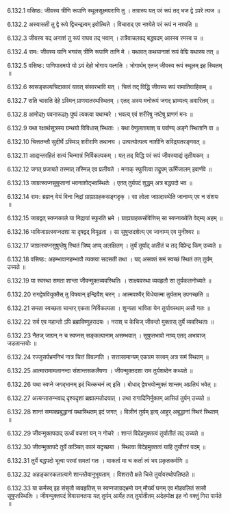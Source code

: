 6.132.1
वसिष्ठः:
जीवस्य त्रीणि रूपाणि स्थूलसूक्ष्मपराणि तु ।
तत्रास्य यत् परं रूपं तद् भज द्वे ऽपरे त्यज ॥


6.132.2
अस्यासती तु द्वे रूपे द्विचन्द्रत्वम् इवोत्थिते ।
विचाराद् एव नश्येते परं रूपं न नश्यति ॥


6.132.3
जीवस्य यद् अनाशं तु रूपं राघव तद् भवान् ।
तत्रैवाचलवद् बद्धपदम् आस्स्व रमस्व च ॥


6.132.4
रामः:
जीवस्य यानि भगवंस् त्रीणि रूपाणि तानि मे ।
यथावत् कथयानाशं रूपं वेद्मि यथास्य तत् ॥


6.132.5
वसिष्ठः:
पाणिपादमयो यो ऽयं देहो भोगाय वल्गति ।
भोगार्थम् एतज् जीवस्य रूपं स्थूलम् इह स्थितम् ॥


6.132.6
स्वसङ्कल्पचिदाकारं यावत् संसारभावि यत् ।
चित्तं तद् विद्धि जीवस्य रूपं रामातिवाहिकम् ॥


6.132.7
सति चासति देहे ऽस्मिन् प्राणवातरथस्थितम् ।
एतद् अस्य मनोरूपं जगद् भ्राम्यत्य् अवारितम् ॥


6.132.8
आमोदḫ पवनारूढḫ पुष्पं त्यक्त्वा यथाम्बरे ।
भवत्य् एवं शरीरेषु नष्टेषु प्राणगं मनः ॥


6.132.9
यथा रक्षार्थसूत्रस्य ग्रन्थयो विविधास् स्थिताः ।
यथा वेणुलतायाश् च पर्वाण्य् अङ्गे स्थितानि वा ॥


6.132.10
चित्ततन्तौ सुदीर्घे ऽस्मिञ् शरीराणि तथानघ ।
उत्पत्योत्पत्य नाशीनि सरिद्रयतरङ्गवत् ॥


6.132.11
आद्यन्तरहितं सत्यं चिन्मात्रं निर्विकल्पकम् ।
यत् तद् विद्धि परं रूपं जीवस्याद्यं तृतीयकम् ॥


6.132.12
जगत् प्रजायते तस्मात् तस्मिन्न् एव प्रलीयते ।
मनाक् स्फुरित्वा तद्रूपम् ऊर्मिजालम् इवार्णवे ॥


6.132.13
जाग्रत्स्वप्नसुषुप्तानां भवनाशोद्भवस्थितेः ।
एतत् तुर्यपदं शुद्धम् अत्र बद्धपदो भव ॥


6.132.14
रामः:
ब्रह्मन् येयं विना निद्रां ग्राह्यग्राहकसङ्गदृक् ।
सा लोला जाग्रदास्थेति जानाम्य् एव न संशयः ॥


6.132.15
जाग्रद्वत् स्वप्नकाले या निद्रायां स्फुरति भ्रमे ।
ग्राह्यग्राहकसंवित्तिस् सा स्वप्नाख्येति वेद्म्य् अहम् ॥


6.132.16
भाविजाग्रत्स्वप्नदशा या दृषद्वद् विमूढता ।
सा सुषुप्तदशेत्य् एव जानाम्य् एव मुनीश्वर ॥


6.132.17
जाग्रत्स्वप्नसुषुप्तेषु स्थितं त्रिष्व् अप्य् अलक्षितम् ।
तुर्यं तूर्याद् अतीतं च तद् विप्रेन्द्र किम् उच्यते ॥


6.132.18
वसिष्ठः:
अहम्भावानहम्भावौ त्यक्त्वा सदसती तथा ।
यद् असक्तं समं स्वच्छं स्थितं तत् तुर्यम् उच्यते ॥


6.132.19
या स्वस्था समता शान्ता जीवन्मुक्तव्यवस्थितिः ।
साक्ष्यवस्था व्यवहृतौ सा तुर्यकलनोच्यते ॥


6.132.20
रागद्वेषवियुक्तैस् तु विषयान् इन्द्रियैश् चरन् ।
आत्मवश्यैर् विधेयात्मा तुर्यताम् उपगच्छति ॥


6.132.21
समता स्वच्छता चान्तर् एकता निर्विकल्पता ।
शुन्यता भाविता येन तुर्यावस्थाम् असौ गतः ॥


6.132.22
सर्व एव महान्तो ऽपि ब्रह्मविष्णुहरादयः ।
नराश् च केचिज् जीवन्तो मुक्तास् तुर्ये व्यवस्थिताः ॥


6.132.23
नैतज् जाग्रन् न च स्वप्नस् सङ्कल्पानाम् असम्भवात् ।
सुषुप्तभावो नाप्य् एतद् अभावाज् जडतान्तयोः ॥


6.132.24
रज्जुसर्पभ्रमनिभं नात्र चित्तं विवल्गति ।
सत्तासामान्यम् एकात्म सत्त्वम् अत्र समं स्थितम् ॥


6.132.25
आत्मारामामलानन्दा संशान्तसकलैषणा ।
जीवन्मुक्तदशा राम तुर्यशब्देन कथ्यते ॥


6.132.26
यथा स्वप्ने जगद्भानम् इदं चित्कचनं त्व् इति ।
बोधाद् द्वेषभयोन्मुक्तं शान्तम् अप्रतिघं भवेत् ॥


6.132.27
अत्यन्तासम्भवाद् दृश्यदृशां ब्रह्मात्मतोदयात् ।
तथा रागादिनिर्मुक्तम् आसितं तुर्यम् उच्यते ॥


6.132.28
शान्तं सम्यक्प्रबुद्धानां यथास्थितम् इदं जगत् ।
विलीनं तुर्यम् इत्य् आहुर् अबुद्धानां स्थिरं स्थितम् ॥


6.132.29
जीवन्मुक्तपदाद् ऊर्ध्वं वचसां यन् न गोचरे ।
शान्तं विदेहमुक्तत्वं तुर्यातीतं तद् उच्यते ॥


6.132.30
जीवन्मुक्तपदे तुर्ये कञ्चित् कालं यदृच्छया ।
स्थित्वा विदेहमुक्तत्वं याहि तुर्योत्तरं पदम् ॥


6.132.31
तुर्ये बद्धपदो भूत्वा परमां समतां गतः ।
माकर्ता मा च कर्ता त्वं भव प्रकृतकर्मणि ॥


6.132.32
अहङ्कारकलात्यागे शान्ततैवानुभूयताम् ।
विशरारौ क्षते चित्ते तुर्यावस्थोपतिष्ठते ॥


6.132.33
या कर्मस्व् इह संसृतौ व्यवहृतिस् स स्वप्नजाग्रद्भ्रमो यन् मौर्ख्यं घनम् एव मोहवलितं सासौ सुषुप्तस्थितिः ।
जीवन्मुक्तपदं विवासनतया यत् तुर्यम् आर्येह तत् तुर्यातीतम् अदेहमोक्ष इह नो वक्तुं गिरा पार्यते ॥

